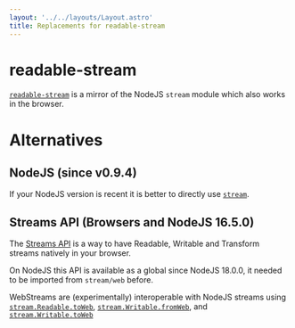 ```yaml
---
layout: '../../layouts/Layout.astro'
title: Replacements for readable-stream
---
```


# readable-stream

[`readable-stream`](https://www.npmjs.com/package/readable-stream) is a mirror of the NodeJS `stream` module which also works in the browser.

# Alternatives

## NodeJS (since v0.9.4)

If your NodeJS version is recent it is better to directly use [`stream`](https://nodejs.org/api/stream.html).

## Streams API (Browsers and NodeJS 16.5.0)

The [Streams API](https://developer.mozilla.org/en-US/docs/Web/API/Streams_API) is a way to have Readable, Writable and Transform streams natively in your browser.

On NodeJS this API is available as a global since NodeJS 18.0.0, it needed to be imported from `stream/web` before.

WebStreams are (experimentally) interoperable with NodeJS streams using [`stream.Readable.toWeb`](https://nodejs.org/api/stream.html#streamreadabletowebstreamreadable-options), [`stream.Writable.fromWeb`](https://nodejs.org/api/stream.html#streamwritablefromwebwritablestream-options), and [`stream.Writable.toWeb`](https://nodejs.org/api/stream.html#streamwritabletowebstreamwritable)
